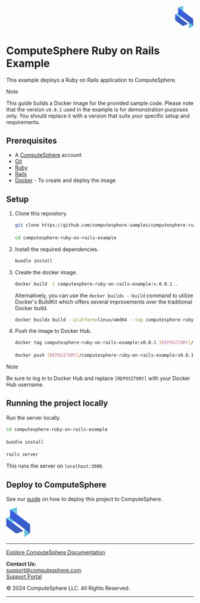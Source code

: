 <p align="right">
    <a href="https://computesphere.com/"><img src="app/assets/images/logo.svg" width="50px" /></a>
</p>

# ComputeSphere Ruby on Rails Example

This example deploys a Ruby on Rails application to ComputeSphere.

> [!NOTE]
> This guide builds a Docker image for the provided sample code. Please note that the version `v0.0.1` used in the example is for demonstration purposes only. You should replace it with a version that suits your specific setup and requirements.

## Prerequisites

- A [ComputeSphere](https://computesphere.com) account
- [Git](https://git-scm.com/downloads)
- [Ruby](https://www.ruby-lang.org/en/documentation/installation/)
- [Rails](https://guides.rubyonrails.org/v5.1/getting_started.html)
- [Docker](https://docs.docker.com/engine/install/) - To create and deploy the image

## Setup

1. Clone this repository.

    ```bash
    git clone https://github.com/computesphere-samples/computesphere-ruby-on-rails-example.git

    cd computesphere-ruby-on-rails-example
    ```

2. Install the required dependencies.

    ```bash
    bundle install
    ```

3. Create the docker image.

    ```bash
    docker build -t computesphere-ruby-on-rails-example:v.0.0.1 .
    ```

    Alternatively, you can use the `docker buildx --build` command to utilize Docker's BuildKit which offers several improvements over the traditional Docker build.

    ```bash
    docker buildx build --platform=linux/amd64 --tag computesphere-ruby-on-rails-example:v0.0.1 .
    ``` 

4. Push the image to Docker Hub.

    ```bash
    docker tag computesphere-ruby-on-rails-example:v0.0.1 [REPOSITORY]/computesphere-ruby-on-rails-example:v0.0.1

    docker push [REPOSITORY]/computesphere-ruby-on-rails-example:v0.0.1
    ```

> [!NOTE]
> Be sure to log in to Docker Hub and replace `[REPOSITORY]` with your Docker Hub username.

## Running the project locally

Run the server locally.

```bash
cd computesphere-ruby-on-rails-example

bundle install

rails server
```

This runs the server on `localhost:3000`.

## Deploy to ComputeSphere

See our [guide](https://docs.computesphere.com/docs/getting-started/quickstart/getting-started-with-ruby) on how to deploy this project to ComputeSphere.

<!-- Check if this is the right link to the dashboard -->
<a href="https://console.computesphere.com"> <img src="app/assets/images/logo.svg" alt="ComputeSphere Logo"> </a>

---
[Explore ComputeSphere Documentation](https://docs.computesphere.com)

**Contact Us:**  
[support@computesphere.com](mailto:support@computesphere.com)  
[Support Portal](https://support.computesphere.com/portal)

&copy; 2024 ComputeSphere LLC. All Rights Reserved.

---